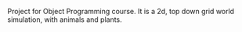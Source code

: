 Project for Object Programming course.
It is a 2d, top down grid world simulation, with animals and plants.
